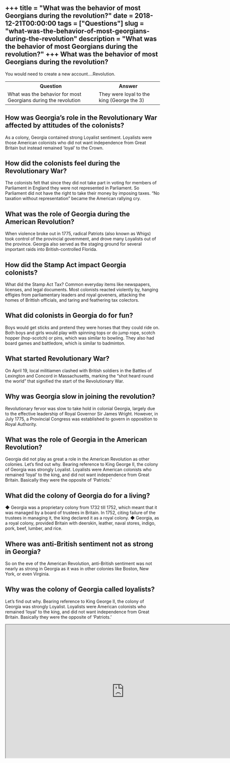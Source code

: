 +++
title = "What was the behavior of most Georgians during the revolution?"
date = 2018-12-21T00:00:00
tags = ["Questions"]
slug = "what-was-the-behavior-of-most-georgians-during-the-revolution"
description = "What was the behavior of most Georgians during the revolution?"
+++
What was the behavior of most Georgians during the revolution?
--------------------------------------------------------------

You would need to create a new account….Revolution.

<table><tr><th>Question</th><th>Answer</th></tr><tr><td>What was the behavior for most Georgians during the revolution</td><td>They were loyal to the king (George the 3)</td></tr></table>

How was Georgia’s role in the Revolutionary War affected by attitudes of the colonists?
---------------------------------------------------------------------------------------

As a colony, Georgia contained strong Loyalist sentiment. Loyalists were those American colonists who did not want independence from Great Britain but instead remained ‘loyal’ to the Crown.

How did the colonists feel during the Revolutionary War?
--------------------------------------------------------

The colonists felt that since they did not take part in voting for members of Parliament in England they were not represented in Parliament. So Parliament did not have the right to take their money by imposing taxes. “No taxation without representation” became the American rallying cry.

What was the role of Georgia during the American Revolution?
------------------------------------------------------------

When violence broke out in 1775, radical Patriots (also known as Whigs) took control of the provincial government, and drove many Loyalists out of the province. Georgia also served as the staging ground for several important raids into British-controlled Florida.

How did the Stamp Act impact Georgia colonists?
-----------------------------------------------

What did the Stamp Act Tax? Common everyday items like newspapers, licenses, and legal documents. Most colonists reacted violently by, hanging effigies from parliamentary leaders and royal goveners, attacking the homes of Brittish officials, and taring and feathering tax colectors.

What did colonists in Georgia do for fun?
-----------------------------------------

Boys would get sticks and pretend they were horses that they could ride on. Both boys and girls would play with spinning tops or do jump rope, scotch hopper (hop-scotch) or pins, which was similar to bowling. They also had board games and battledore, which is similar to badminton.

What started Revolutionary War?
-------------------------------

On April 19, local militiamen clashed with British soldiers in the Battles of Lexington and Concord in Massachusetts, marking the “shot heard round the world” that signified the start of the Revolutionary War.

Why was Georgia slow in joining the revolution?
-----------------------------------------------

Revolutionary fervor was slow to take hold in colonial Georgia, largely due to the effective leadership of Royal Governor Sir James Wright. However, in July 1775, a Provincial Congress was established to govern in opposition to Royal Authority.

What was the role of Georgia in the American Revolution?
--------------------------------------------------------

Georgia did not play as great a role in the American Revolution as other colonies. Let’s find out why. Bearing reference to King George II, the colony of Georgia was strongly Loyalist. Loyalists were American colonists who remained ‘loyal’ to the king, and did not want independence from Great Britain. Basically they were the opposite of ‘Patriots.’

What did the colony of Georgia do for a living?
-----------------------------------------------

◆ Georgia was a proprietary colony from 1732 till 1752, which meant that it was managed by a board of trustees in Britain. In 1752, citing failure of the trustees in managing it, the king declared it as a royal colony. ◆ Georgia, as a royal colony, provided Britain with deerskin, leather, naval stores, indigo, pork, beef, lumber, and rice.

Where was anti-British sentiment not as strong in Georgia?
----------------------------------------------------------

So on the eve of the American Revolution, anti-British sentiment was not nearly as strong in Georgia as it was in other colonies like Boston, New York, or even Virginia.

Why was the colony of Georgia called loyalists?
-----------------------------------------------

Let’s find out why. Bearing reference to King George II, the colony of Georgia was strongly Loyalist. Loyalists were American colonists who remained ‘loyal’ to the king, and did not want independence from Great Britain. Basically they were the opposite of ‘Patriots.’

<iframe allow="accelerometer; autoplay; clipboard-write; encrypted-media; gyroscope; picture-in-picture" allowfullscreen="" class="__youtube_prefs__  epyt-is-override  no-lazyload" data-no-lazy="1" data-origheight="433" data-origwidth="770" data-skipgform_ajax_framebjll="" height="433" id="_ytid_32623" loading="lazy" src="https://www.youtube.com/embed/6utWkHZvtIk?enablejsapi=1&autoplay=0&cc_load_policy=0&cc_lang_pref=&iv_load_policy=1&loop=0&modestbranding=0&rel=1&fs=1&playsinline=0&autohide=2&theme=dark&color=red&controls=1&" title="YouTube player" width="770"></iframe>